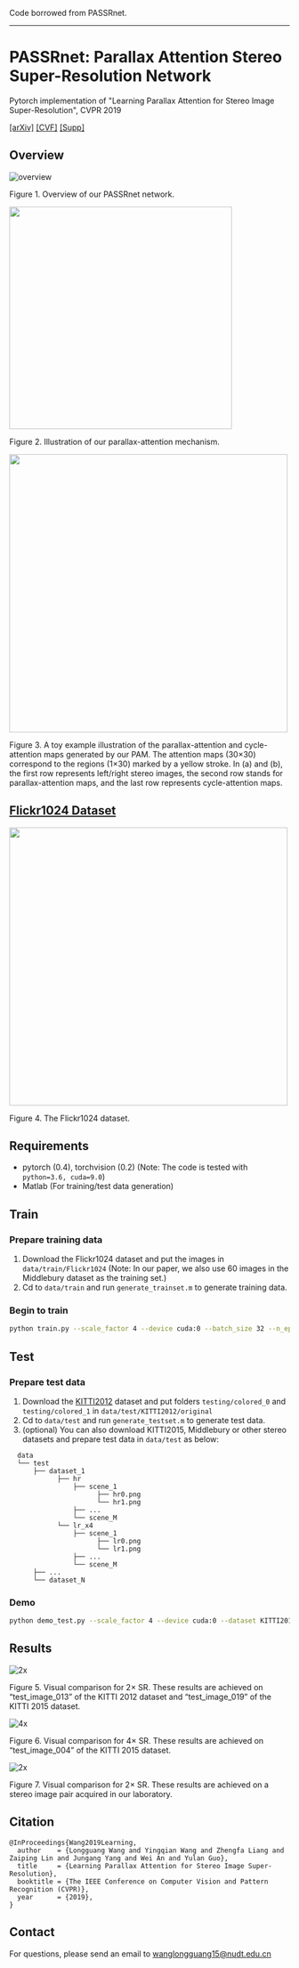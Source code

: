 Code borrowed from PASSRnet.

-----------
# PASSRnet: Parallax Attention Stereo Super-Resolution Network
Pytorch implementation of "Learning Parallax Attention for Stereo Image Super-Resolution", CVPR 2019

[[arXiv]](https://arxiv.org/abs/1903.05784) [[CVF]](http://openaccess.thecvf.com/content_CVPR_2019/papers/Wang_Learning_Parallax_Attention_for_Stereo_Image_Super-Resolution_CVPR_2019_paper.pdf)  [[Supp]](http://openaccess.thecvf.com/content_CVPR_2019/supplemental/Wang_Learning_Parallax_Attention_CVPR_2019_supplemental.pdf) 

## Overview
![overview](./Figs/Overview.png)

Figure 1. Overview of our PASSRnet network.

<img width="400" src="https://github.com/LongguangWang/PASSRnet/blob/master/Figs/Parallax-attention.png"/></div>

Figure 2. Illustration of our parallax-attention mechanism. 

<img width="500" src="https://github.com/LongguangWang/PASSRnet/blob/master/Figs/Toy-example.png"/></div>

Figure 3. A toy example illustration of the parallax-attention and cycle-attention maps generated by our PAM.
The attention maps (30×30) correspond to the regions (1×30) marked by a yellow stroke. In (a) and (b), the first row
represents left/right stereo images, the second row stands for parallax-attention maps, and the last row represents cycle-attention maps.

## [Flickr1024 Dataset](https://yingqianwang.github.io/Flickr1024/)

<img width="500" src="https://github.com/LongguangWang/PASSRnet/blob/master/Figs/Flickr1024.jpg"/></div>

Figure 4. The Flickr1024 dataset.

## Requirements
- pytorch (0.4), torchvision (0.2) (Note: The code is tested with `python=3.6, cuda=9.0`)
- Matlab (For training/test data generation)

## Train
### Prepare training data
1. Download the Flickr1024 dataset and put the images in `data/train/Flickr1024` 
(Note: In our paper, we also use 60 images in the Middlebury dataset as the training set.)
2. Cd to `data/train` and run `generate_trainset.m` to generate training data.

### Begin to train
```bash
python train.py --scale_factor 4 --device cuda:0 --batch_size 32 --n_epochs 80 --n_steps 30
```

## Test
### Prepare test data
1. Download the [KITTI2012](http://www.cvlibs.net/datasets/kitti/eval_stereo_flow.php?benchmark=stereo) dataset and put folders `testing/colored_0` and `testing/colored_1` in `data/test/KITTI2012/original` 
2. Cd to `data/test` and run `generate_testset.m` to generate test data.
3. (optional) You can also download KITTI2015, Middlebury or other stereo datasets and prepare test data in `data/test` as below:
```
  data
  └── test
      ├── dataset_1
            ├── hr
                ├── scene_1
                      ├── hr0.png
                      └── hr1.png
                ├── ...
                └── scene_M
            └── lr_x4
                ├── scene_1
                      ├── lr0.png
                      └── lr1.png
                ├── ...
                └── scene_M
      ├── ...
      └── dataset_N
```

### Demo
```bash
python demo_test.py --scale_factor 4 --device cuda:0 --dataset KITTI2012
```

## Results
![2x](./Figs/results_2x_KITTI2012_KITTI2015.png)

Figure 5. Visual comparison for 2× SR. These results are achieved on “test_image_013” of the KITTI 2012 dataset and “test_image_019” of the KITTI 2015 dataset. 

![4x](./Figs/results_4x_KITTI2015.png)

Figure 6. Visual comparison for 4× SR. These results are achieved on “test_image_004” of the KITTI 2015 dataset.

![2x](./Figs/results_2x_lab.png)

Figure 7. Visual comparison for 2× SR. These results are achieved on a stereo image pair acquired in our laboratory.

## Citation
```
@InProceedings{Wang2019Learning,
  author    = {Longguang Wang and Yingqian Wang and Zhengfa Liang and Zaiping Lin and Jungang Yang and Wei An and Yulan Guo},
  title     = {Learning Parallax Attention for Stereo Image Super-Resolution},
  booktitle = {The IEEE Conference on Computer Vision and Pattern Recognition (CVPR)},
  year      = {2019},
}
```
## Contact
For questions, please send an email to wanglongguang15@nudt.edu.cn
